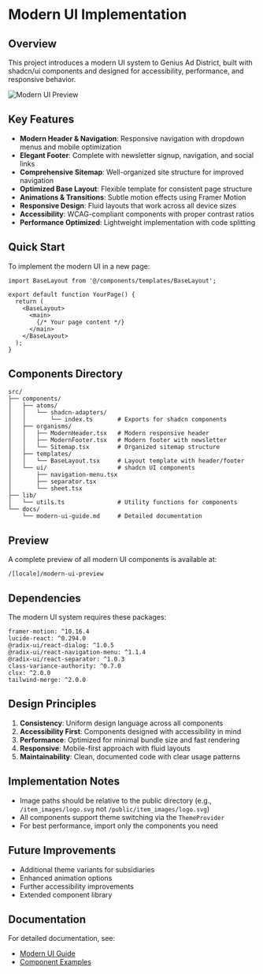# Modern UI Implementation

## Overview

This project introduces a modern UI system to Genius Ad District, built with shadcn/ui components and designed for accessibility, performance, and responsive behavior.

![Modern UI Preview](/item_images/image/element/element/modern-ui-preview.png)

## Key Features

- **Modern Header & Navigation**: Responsive navigation with dropdown menus and mobile optimization
- **Elegant Footer**: Complete with newsletter signup, navigation, and social links
- **Comprehensive Sitemap**: Well-organized site structure for improved navigation
- **Optimized Base Layout**: Flexible template for consistent page structure
- **Animations & Transitions**: Subtle motion effects using Framer Motion
- **Responsive Design**: Fluid layouts that work across all device sizes
- **Accessibility**: WCAG-compliant components with proper contrast ratios
- **Performance Optimized**: Lightweight implementation with code splitting

## Quick Start

To implement the modern UI in a new page:

```tsx
import BaseLayout from '@/components/templates/BaseLayout';

export default function YourPage() {
  return (
    <BaseLayout>
      <main>
        {/* Your page content */}
      </main>
    </BaseLayout>
  );
}
```

## Components Directory

```
src/
├── components/
│   ├── atoms/
│   │   └── shadcn-adapters/
│   │       └── index.ts       # Exports for shadcn components
│   ├── organisms/
│   │   ├── ModernHeader.tsx   # Modern responsive header
│   │   ├── ModernFooter.tsx   # Modern footer with newsletter
│   │   └── Sitemap.tsx        # Organized sitemap structure
│   ├── templates/
│   │   └── BaseLayout.tsx     # Layout template with header/footer
│   └── ui/                    # shadcn UI components
│       ├── navigation-menu.tsx
│       ├── separator.tsx
│       └── sheet.tsx
├── lib/
│   └── utils.ts               # Utility functions for components
└── docs/
    └── modern-ui-guide.md     # Detailed documentation
```

## Preview

A complete preview of all modern UI components is available at:

```
/[locale]/modern-ui-preview
```

## Dependencies

The modern UI system requires these packages:

```
framer-motion: ^10.16.4
lucide-react: ^0.294.0
@radix-ui/react-dialog: ^1.0.5
@radix-ui/react-navigation-menu: ^1.1.4
@radix-ui/react-separator: ^1.0.3
class-variance-authority: ^0.7.0
clsx: ^2.0.0
tailwind-merge: ^2.0.0
```

## Design Principles

1. **Consistency**: Uniform design language across all components
2. **Accessibility First**: Components designed with accessibility in mind
3. **Performance**: Optimized for minimal bundle size and fast rendering
4. **Responsive**: Mobile-first approach with fluid layouts
5. **Maintainability**: Clean, documented code with clear usage patterns

## Implementation Notes

- Image paths should be relative to the public directory (e.g., `/item_images/logo.svg` not `/public/item_images/logo.svg`)
- All components support theme switching via the `ThemeProvider`
- For best performance, import only the components you need

## Future Improvements

- Additional theme variants for subsidiaries
- Enhanced animation options
- Further accessibility improvements
- Extended component library

## Documentation

For detailed documentation, see:
- [Modern UI Guide](src/docs/modern-ui-guide.md)
- [Component Examples](src/app/[locale]/modern-ui-preview/page.tsx) 